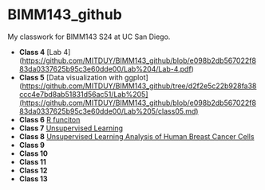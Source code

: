 # BIMM143_github
My classwork for BIMM143 S24 at UC San Diego.

- **Class 4** [Lab 4] (https://github.com/MITDUY/BIMM143_github/blob/e098b2db567022f883da0337625b95c3e60dde00/Lab%204/Lab-4.pdf)
- **Class 5** [Data visualization with ggplot](https://github.com/MITDUY/BIMM143_github/tree/d2f2e5c22b928fa38ccc4e7bd8ab51831d56ac51/Lab%205](https://github.com/MITDUY/BIMM143_github/blob/e098b2db567022f883da0337625b95c3e60dde00/Lab%205/class05.md)
- **Class 6** [R funciton](https://github.com/MITDUY/BIMM143_github/tree/d2f2e5c22b928fa38ccc4e7bd8ab51831d56ac51/Lab6)
- **Class 7** [Unsupervised Learning](https://github.com/MITDUY/BIMM143_github/blob/191a89e65fb0c55c080d0205f9d2520064aef2b5/Lab%207/Lab-7.pdf)
- **Class 8** [Unsupervised Learning Analysis of Human Breast Cancer Cells](https://github.com/MITDUY/BIMM143_github/blob/191a89e65fb0c55c080d0205f9d2520064aef2b5/Lab%208/Class08.pdf)
- **Class 9**
- **Class 10**
- **Class 11**
- **Class 12**
- **Class 13**
